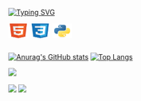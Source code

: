 [![Typing SVG](https://readme-typing-svg.demolab.com?font=Fira+Code&pause=1000&color=FF3D3D&width=435&lines=Oii+eu+sou+o+Kendy!;Estudante+de+Ci%C3%AAncias+da+Computa%C3%A7%C3%A3o)](https://git.io/typing-svg)

<div style="  display: inline-block><br>
  <img align="center" alt="Js" height="30" width="40" src="https://raw.githubusercontent.com/devicons/devicon/master/icons/javascript/javascript-plain.svg">

  <img align="center" alt="HTML" height="30" width="40" src="https://raw.githubusercontent.com/devicons/devicon/master/icons/html5/html5-original.svg">
  <img align="center" alt="CSS" height="30" width="40" src="https://raw.githubusercontent.com/devicons/devicon/master/icons/css3/css3-original.svg">
  <img align="center" alPython" height="30" width="40" src="https://raw.githubusercontent.com/devicons/devicon/master/icons/python/python-original.svg">

</div>
  
  ##
 [![Anurag's GitHub stats](https://github-readme-stats.vercel.app/api?username=notknd&show_icons=true&theme=dracula)](https://github.com/anuraghazra/github-readme-stats)
 [![Top Langs](https://github-readme-stats.vercel.app/api/top-langs/?username=notknd&show_icons=true&theme=dracula&layout=compact)](https://github.com/anuraghazra/github-readme-stats)
<div> 

  <a href="https://instagram.com/n0tknd" target="_blank"><img src="https://img.shields.io/badge/-Instagram-%23E4405F?style=for-the-badge&logo=instagram&logoColor=white" target="_blank"></a>


  <a href = "mailto:kendyhashimoto@hotmail.com"><img src="https://img.shields.io/badge/-Gmail-%23333?style=for-the-badge&logo=gmail&logoColor=white" target="_blank"></a>
  <a href="https://www.linkedin.com/in/kendy-hashimoto-944439304/" target="_blank"><img src="https://img.shields.io/badge/-LinkedIn-%230077B5?style=for-the-badge&logo=linkedin&logoColor=white" target="_blank"></a> 
  
</div>
